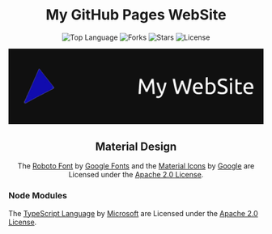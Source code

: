 <h1 align="center">My GitHub Pages WebSite</h1>

<p align="center">
  <img src="https://img.shields.io/github/languages/top/caiodsa-lab/caiodsa-lab.github.io?style=for-the-badge" alt="Top Language">
  <img src="https://img.shields.io/github/forks/caiodsa-lab/caiodsa-lab.github.io?style=for-the-badge" alt="Forks">
  <img src="https://img.shields.io/github/stars/caiodsa-lab/caiodsa-lab.github.io?style=for-the-badge" alt="Stars">
  <img src="https://img.shields.io/github/license/caiodsa-lab/caiodsa-lab.github.io?style=for-the-badge"" alt="License">
</p>

<img src="design/images/banner.jpg" alt="Banner">

<h2 align="center">Material Design</h2>
<p align="center">The <a href="https://github.com/googlefonts/roboto">Roboto Font</a> by <a href="https://github.com/googlefonts/">Google Fonts</a> and the <a href="https://github.com/google/material-design-icons">Material Icons</a> by <a href="https://github.com/google/">Google</a> are Licensed under the <a href="http://www.apache.org/licenses/LICENSE-2.0">Apache 2.0 License</a>.</p>

### Node Modules

The [TypeScript Language](https://github.com/microsoft/TypeScript/) by [Microsoft](https://github.com/microsoft/) are Licensed under the [Apache 2.0 License](http://www.apache.org/licenses/LICENSE-2.0).
